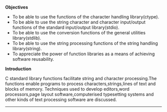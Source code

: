 **Objectives**

- To be able to use the functions of the character handling library(ctype).
- To be able to use the string character and character input/output functions of the standard input/output library(stdio).
- To be able to use the conversion functions of the general utilities library(stdlib).
- To be able to use the string processing functions of the string handling library(string).
- To appreciate the power of function libraries as a means of achieving software reusability.

**Introduction**

C standard library functions facilitate string and character processing.The functions enable programs to process characters,strings,lines of text and blocks of memory.
Techniques used to develop editors,word processors,page layout software,computerised typesetting systems and other kinds of text processing software are discussed.

---